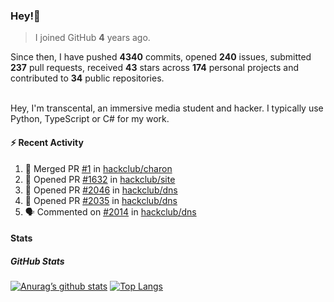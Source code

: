 ### Hey!👋
<!-- [![Banner](banner.png)](https://dillonb07.is-a.dev) -->


> I joined GitHub **4** years ago.

Since then, I have pushed **4340** commits, opened **240** issues, submitted **237** pull requests, received **43** stars across **174** personal projects and contributed to **34** public repositories.

<br>
Hey, I'm transcental, an immersive media student and hacker. I typically use Python, TypeScript or C# for my work.

<br>

#### :zap: Recent Activity

<!--START_SECTION:activity-->
1. 🎉 Merged PR [#1](https://github.com/hackclub/charon/pull/1) in [hackclub/charon](https://github.com/hackclub/charon)
2. 💪 Opened PR [#1632](https://github.com/hackclub/site/pull/1632) in [hackclub/site](https://github.com/hackclub/site)
3. 💪 Opened PR [#2046](https://github.com/hackclub/dns/pull/2046) in [hackclub/dns](https://github.com/hackclub/dns)
4. 💪 Opened PR [#2035](https://github.com/hackclub/dns/pull/2035) in [hackclub/dns](https://github.com/hackclub/dns)
5. 🗣 Commented on [#2014](https://github.com/hackclub/dns/pull/2014#issuecomment-3263784458) in [hackclub/dns](https://github.com/hackclub/dns)
<!--END_SECTION:activity-->

#### Stats

##### GitHub Stats
[![Anurag’s github stats](https://github-readme-stats.vercel.app/api?username=transcental&show_icons=true&theme=radical)](https://github.com/transcental)
[![Top Langs](https://github-readme-stats.vercel.app/api/top-langs/?username=transcental&layout=compact&theme=radical)](https://github.com/transcental)
